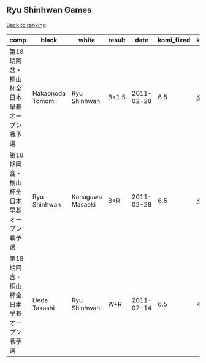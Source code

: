 ## Ryu Shinhwan Games

[Back to ranking](index.md)




| **comp** | **black** | **white** | **result** | **date** | **komi_fixed** | **kifu** | 
| --- | --- | --- | --- | --- | --- | --- |
| 第18期阿含・桐山杯全日本早碁オープン戦予選 | Nakaonoda Tomomi | Ryu Shinhwan | B+1.5 | 2011-02-28 | 6.5 | [Kifu](https://kifudepot.net/kifucontents.php?id=gCTHfr6i0EuwkZpUMlZKPg%3D%3D) | 
| 第18期阿含・桐山杯全日本早碁オープン戦予選 | Ryu Shinhwan | Kanagawa Masaaki | B+R | 2011-02-28 | 6.5 | [Kifu](https://kifudepot.net/kifucontents.php?id=QsfdEbvkwYZORkeNKFdUsA%3D%3D) | 
| 第18期阿含・桐山杯全日本早碁オープン戦予選 | Ueda Takashi | Ryu Shinhwan | W+R | 2011-02-14 | 6.5 | [Kifu](https://kifudepot.net/kifucontents.php?id=2Fd3xJDyz5bc3Pogwa867Q%3D%3D) |




